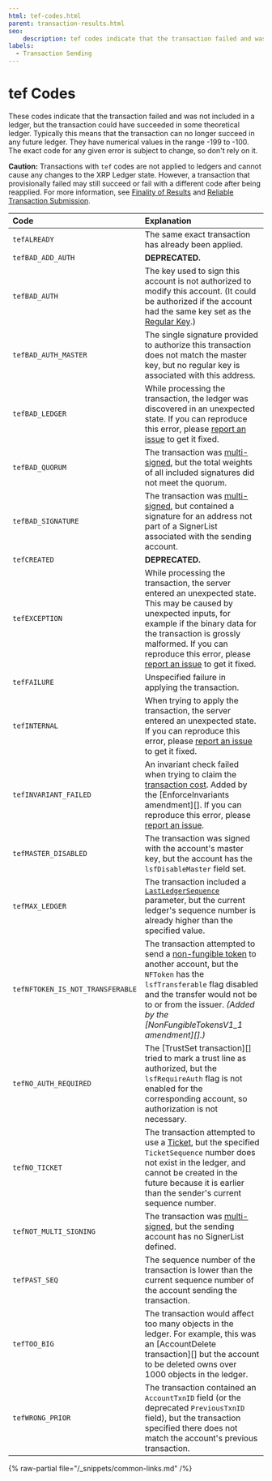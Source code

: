 ```yaml
---
html: tef-codes.html
parent: transaction-results.html
seo:
    description: tef codes indicate that the transaction failed and was not included in a ledger, but the transaction could have succeeded in some theoretical ledger.
labels:
  - Transaction Sending
---
```

# tef Codes
<!-- SPELLING_IGNORE: tef -->

These codes indicate that the transaction failed and was not included in a ledger, but the transaction could have succeeded in some theoretical ledger. Typically this means that the transaction can no longer succeed in any future ledger. They have numerical values in the range -199 to -100. The exact code for any given error is subject to change, so don't rely on it.

**Caution:** Transactions with `tef` codes are not applied to ledgers and cannot cause any changes to the XRP Ledger state. However, a transaction that provisionally failed may still succeed or fail with a different code after being reapplied. For more information, see [Finality of Results](../../../../concepts/transactions/finality-of-results/index.md) and [Reliable Transaction Submission](../../../../concepts/transactions/reliable-transaction-submission.md).

| Code                   | Explanation                                         |
|:-----------------------|:----------------------------------------------------|
| `tefALREADY`             | The same exact transaction has already been applied. |
| `tefBAD_ADD_AUTH`      | **DEPRECATED.**                                     |
| `tefBAD_AUTH`           | The key used to sign this account is not authorized to modify this account. (It could be authorized if the account had the same key set as the [Regular Key](../../../../concepts/accounts/cryptographic-keys.md).) |
| `tefBAD_AUTH_MASTER`   | The single signature provided to authorize this transaction does not match the master key, but no regular key is associated with this address. |
| `tefBAD_LEDGER`         | While processing the transaction, the ledger was discovered in an unexpected state. If you can reproduce this error, please [report an issue](https://github.com/XRPLF/rippled/issues) to get it fixed. |
| `tefBAD_QUORUM`         | The transaction was [multi-signed](../../../../concepts/accounts/multi-signing.md), but the total weights of all included signatures did not meet the quorum. |
| `tefBAD_SIGNATURE`      | The transaction was [multi-signed](../../../../concepts/accounts/multi-signing.md), but contained a signature for an address not part of a SignerList associated with the sending account. |
| `tefCREATED`             | **DEPRECATED.**                                     |
| `tefEXCEPTION`           | While processing the transaction, the server entered an unexpected state. This may be caused by unexpected inputs, for example if the binary data for the transaction is grossly malformed. If you can reproduce this error, please [report an issue](https://github.com/XRPLF/rippled/issues) to get it fixed. |
| `tefFAILURE`             | Unspecified failure in applying the transaction.    |
| `tefINTERNAL`            | When trying to apply the transaction, the server entered an unexpected state. If you can reproduce this error, please [report an issue](https://github.com/XRPLF/rippled/issues) to get it fixed. |
| `tefINVARIANT_FAILED`   | An invariant check failed when trying to claim the [transaction cost](../../../../concepts/transactions/transaction-cost.md). Added by the [EnforceInvariants amendment][]. If you can reproduce this error, please [report an issue](https://github.com/XRPLF/rippled/issues). |
| `tefMASTER_DISABLED`    | The transaction was signed with the account's master key, but the account has the `lsfDisableMaster` field set. |
| `tefMAX_LEDGER`         | The transaction included a [`LastLedgerSequence`](../../../../concepts/transactions/reliable-transaction-submission.md#lastledgersequence) parameter, but the current ledger's sequence number is already higher than the specified value. |
| `tefNFTOKEN_IS_NOT_TRANSFERABLE` | The transaction attempted to send a [non-fungible token](../../../../concepts/tokens/nfts/index.md) to another account, but the `NFToken` has the `lsfTransferable` flag disabled and the transfer would not be to or from the issuer. _(Added by the [NonFungibleTokensV1_1 amendment][].)_ |
| `tefNO_AUTH_REQUIRED`  | The [TrustSet transaction][] tried to mark a trust line as authorized, but the `lsfRequireAuth` flag is not enabled for the corresponding account, so authorization is not necessary. |
| `tefNO_TICKET`         | The transaction attempted to use a [Ticket](../../../../concepts/accounts/tickets.md), but the specified `TicketSequence` number does not exist in the ledger, and cannot be created in the future because it is earlier than the sender's current sequence number. |
| `tefNOT_MULTI_SIGNING` | The transaction was [multi-signed](../../../../concepts/accounts/multi-signing.md), but the sending account has no SignerList defined. |
| `tefPAST_SEQ`           | The sequence number of the transaction is lower than the current sequence number of the account sending the transaction. |
| `tefTOO_BIG`            | The transaction would affect too many objects in the ledger. For example, this was an [AccountDelete transaction][] but the account to be deleted owns over 1000 objects in the ledger. |
| `tefWRONG_PRIOR`        | The transaction contained an `AccountTxnID` field (or the deprecated `PreviousTxnID` field), but the transaction specified there does not match the account's previous transaction. |

{% raw-partial file="/_snippets/common-links.md" /%}
